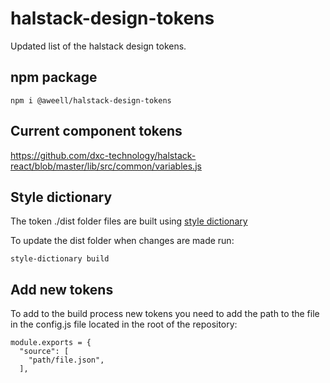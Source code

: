 # halstack-design-tokens

Updated list of the halstack design tokens.

## npm package

```
npm i @aweell/halstack-design-tokens
```

## Current component tokens

https://github.com/dxc-technology/halstack-react/blob/master/lib/src/common/variables.js

## Style dictionary

The token ./dist folder files are built using [style dictionary](https://amzn.github.io/style-dictionary/#/)

To update the dist folder when changes are made run:

```
style-dictionary build
```

## Add new tokens

To add to the build process new tokens you need to add the path to the file in the config.js file located in the root of the repository:

```
module.exports = {
  "source": [
    "path/file.json",
  ],
  
  ```